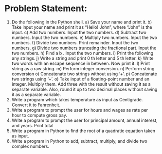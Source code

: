 # Problem Statement:
1. Do the following in the Python shell.
a) Save your name and print it.
b) Take input your name and print it as “Hello! John”, where “John” is the input.
c) Add two numbers. Input the two numbers.
d) Subtract two numbers. Input the two numbers.
e) Multiply two numbers. Input the two numbers.
f) Divide two numbers. Print remainder. Input the two numbers.
g) Divide two numbers truncating the fractional part. Input the two numbers.
h) Find a b . Input the two numbers.
i) Print the following any strings.
j) Write a string and print 0 th letter and 5 th letter.
k) Write two words with an escape sequence in between. Now print it.
l) Print string as a raw string.
m) Perform integer conversion.
n) Perform string conversion
o) Concatenate two strings without using ‘+’.
p) Concatenate two strings using ‘+’.
o) Take input of a floating-point number and an integer. Multiply them. Add three with the result without saving it as a separate variable. Also, round it up to two decimal places without saving it as a separate variable.
2. Write a program which takes temperature as input as Centigrade. Convert it to Fahrenheit.
3. Write a program to prompt the user for hours and wages as rate per hour to compute gross pay.
4. Write a program to prompt the user for principal amount, annual interest, and years. Print total
5. Write a program in Python to find the root of a quadratic equation taken as input.
6. Write a program in Python to add, subtract, multiply, and divide two complex numbers.
